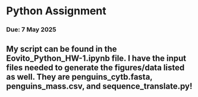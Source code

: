 # Python Assignment

### Due: 7 May 2025

## My script can be found in the Eovito_Python_HW-1.ipynb file. I have the input files needed to generate the figures/data listed as well. They are penguins_cytb.fasta, penguins_mass.csv, and sequence_translate.py!



